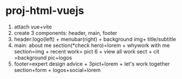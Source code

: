# proj-html-vuejs
1. attach vue+vite
2. create 3 components: header, main, footer
3. header:logo(left) + menubar(right) + background img+ title/subtitle
4. main: about me section(*check hero)=lorem + whywork with me section=img + recent work= pict 6 + view all work sect + cit =background pic+logos
5. footer=expert design advice + 3pict+lorem + let's work together section+form + logos+social+lorem
